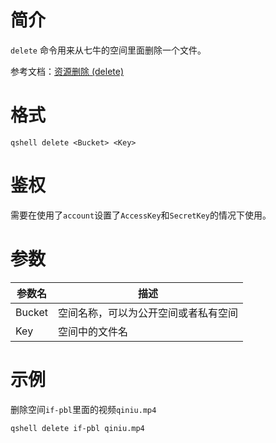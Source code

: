 # 简介

`delete` 命令用来从七牛的空间里面删除一个文件。

参考文档：[资源删除 (delete)](http://developer.qiniu.com/code/v6/api/kodo-api/rs/delete.html)

# 格式

```
qshell delete <Bucket> <Key>
```

# 鉴权

需要在使用了`account`设置了`AccessKey`和`SecretKey`的情况下使用。

# 参数

|参数名|	描述|
|------|------|
|Bucket|空间名称，可以为公开空间或者私有空间|
|Key|空间中的文件名|

# 示例

删除空间`if-pbl`里面的视频`qiniu.mp4`

```
qshell delete if-pbl qiniu.mp4
```
